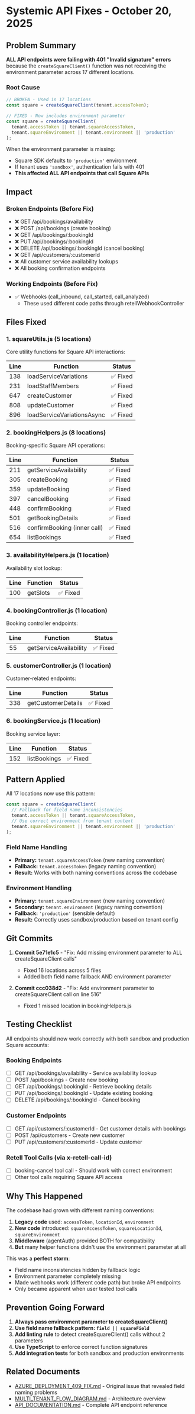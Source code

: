 # Systemic API Fixes - October 20, 2025

## Problem Summary

**ALL API endpoints were failing with 401 "Invalid signature" errors** because the `createSquareClient()` function was not receiving the environment parameter across 17 different locations.

### Root Cause
```javascript
// BROKEN - Used in 17 locations
const square = createSquareClient(tenant.accessToken);

// FIXED - Now includes environment parameter
const square = createSquareClient(
  tenant.accessToken || tenant.squareAccessToken,
  tenant.squareEnvironment || tenant.environment || 'production'
);
```

When the environment parameter is missing:
- Square SDK defaults to `'production'` environment
- If tenant uses `'sandbox'`, authentication fails with 401
- **This affected ALL API endpoints that call Square APIs**

## Impact

### Broken Endpoints (Before Fix)
- ❌ GET /api/bookings/availability
- ❌ POST /api/bookings (create booking)
- ❌ GET /api/bookings/:bookingId
- ❌ PUT /api/bookings/:bookingId
- ❌ DELETE /api/bookings/:bookingId (cancel booking)
- ❌ GET /api/customers/:customerId
- ❌ All customer service availability lookups
- ❌ All booking confirmation endpoints

### Working Endpoints (Before Fix)
- ✅ Webhooks (call_inbound, call_started, call_analyzed)
  - These used different code paths through retellWebhookController

## Files Fixed

### 1. squareUtils.js (5 locations)
Core utility functions for Square API interactions:

| Line | Function | Status |
|------|----------|--------|
| 138  | loadServiceVariations | ✅ Fixed |
| 231  | loadStaffMembers | ✅ Fixed |
| 647  | createCustomer | ✅ Fixed |
| 808  | updateCustomer | ✅ Fixed |
| 896  | loadServiceVariationsAsync | ✅ Fixed |

### 2. bookingHelpers.js (8 locations)
Booking-specific Square API operations:

| Line | Function | Status |
|------|----------|--------|
| 211  | getServiceAvailability | ✅ Fixed |
| 305  | createBooking | ✅ Fixed |
| 359  | updateBooking | ✅ Fixed |
| 397  | cancelBooking | ✅ Fixed |
| 448  | confirmBooking | ✅ Fixed |
| 501  | getBookingDetails | ✅ Fixed |
| 516  | confirmBooking (inner call) | ✅ Fixed |
| 654  | listBookings | ✅ Fixed |

### 3. availabilityHelpers.js (1 location)
Availability slot lookup:

| Line | Function | Status |
|------|----------|--------|
| 100  | getSlots | ✅ Fixed |

### 4. bookingController.js (1 location)
Booking controller endpoints:

| Line | Function | Status |
|------|----------|--------|
| 55   | getServiceAvailability | ✅ Fixed |

### 5. customerController.js (1 location)
Customer-related endpoints:

| Line | Function | Status |
|------|----------|--------|
| 338  | getCustomerDetails | ✅ Fixed |

### 6. bookingService.js (1 location)
Booking service layer:

| Line | Function | Status |
|------|----------|--------|
| 152  | listBookings | ✅ Fixed |

## Pattern Applied

All 17 locations now use this pattern:

```javascript
const square = createSquareClient(
  // Fallback for field name inconsistencies
  tenant.accessToken || tenant.squareAccessToken,
  // Use correct environment from tenant context
  tenant.squareEnvironment || tenant.environment || 'production'
);
```

### Field Name Handling
- **Primary:** `tenant.squareAccessToken` (new naming convention)
- **Fallback:** `tenant.accessToken` (legacy naming convention)
- **Result:** Works with both naming conventions across the codebase

### Environment Handling
- **Primary:** `tenant.squareEnvironment` (new naming convention)
- **Secondary:** `tenant.environment` (legacy naming convention)
- **Fallback:** `'production'` (sensible default)
- **Result:** Correctly uses sandbox/production based on tenant config

## Git Commits

1. **Commit 5e71e1c5** - "Fix: Add missing environment parameter to ALL createSquareClient calls"
   - Fixed 16 locations across 5 files
   - Added both field name fallback AND environment parameter

2. **Commit ccc038d2** - "Fix: Add environment parameter to createSquareClient call on line 516"
   - Fixed 1 missed location in bookingHelpers.js

## Testing Checklist

All endpoints should now work correctly with both sandbox and production Square accounts:

### Booking Endpoints
- [ ] GET /api/bookings/availability - Service availability lookup
- [ ] POST /api/bookings - Create new booking
- [ ] GET /api/bookings/:bookingId - Retrieve booking details
- [ ] PUT /api/bookings/:bookingId - Update existing booking
- [ ] DELETE /api/bookings/:bookingId - Cancel booking

### Customer Endpoints
- [ ] GET /api/customers/:customerId - Get customer details with bookings
- [ ] POST /api/customers - Create new customer
- [ ] PUT /api/customers/:customerId - Update customer

### Retell Tool Calls (via x-retell-call-id)
- [ ] booking-cancel tool call - Should work with correct environment
- [ ] Other tool calls requiring Square API access

## Why This Happened

The codebase had grown with different naming conventions:
1. **Legacy code** used: `accessToken`, `locationId`, `environment`
2. **New code** introduced: `squareAccessToken`, `squareLocationId`, `squareEnvironment`
3. **Middleware** (agentAuth) provided BOTH for compatibility
4. **But** many helper functions didn't use the environment parameter at all

This was a **perfect storm**:
- Field name inconsistencies hidden by fallback logic
- Environment parameter completely missing
- Made webhooks work (different code path) but broke API endpoints
- Only became apparent when user tested tool calls

## Prevention Going Forward

1. **Always pass environment parameter to createSquareClient()**
2. **Use field name fallback pattern: `field || squareField`**
3. **Add linting rule** to detect createSquareClient() calls without 2 parameters
4. **Use TypeScript** to enforce correct function signatures
5. **Add integration tests** for both sandbox and production environments

## Related Documents

- [AZURE_DEPLOYMENT_409_FIX.md](./AZURE_DEPLOYMENT_409_FIX.md) - Original issue that revealed field naming problems
- [MULTI_TENANT_FLOW_DIAGRAM.md](./MULTI_TENANT_FLOW_DIAGRAM.md) - Architecture overview
- [API_DOCUMENTATION.md](./API_DOCUMENTATION.md) - Complete API endpoint reference
